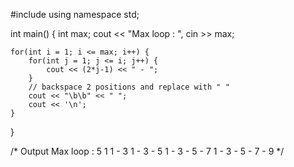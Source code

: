 #include<iostream>
using namespace std;

int main()
{
    int max;
    cout << "Max loop : ", cin >> max;
    
    for(int i = 1; i <= max; i++) {
        for(int j = 1; j <= i; j++) {
            cout << (2*j-1) << " - ";
        }
        // backspace 2 positions and replace with " "
        cout << "\b\b" << " ";
        cout << '\n';
    }
}

   /* Output
    Max loop : 5
    1
    1 - 3
    1 - 3 - 5
    1 - 3 - 5 - 7
    1 - 3 - 5 - 7 - 9
    */